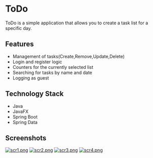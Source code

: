 # ToDo

ToDo is a simple application that allows you to create a task list for a specific day. 


## Features

- Management of tasks(Create,Remove,Update,Delete)
- Login and register logic
- Counters for the currently selected list
- Searching for tasks by name and date
- Logging as guest



## Technology Stack
- Java
- JavaFX
- Spring Boot
- Spring Data

## Screenshots

[![scr1.png](https://i.postimg.cc/X7X4CQCz/scr1.png)](https://postimg.cc/F7tMtbGy)
[![scr2.png](https://i.postimg.cc/HW0KS5Q9/scr2.png)](https://postimg.cc/grJNjxtx)
[![scr3.png](https://i.postimg.cc/85mHbRqF/scr3.png)](https://postimg.cc/k6DKJbM9)
[![scr4.png](https://i.postimg.cc/x8dKyWv7/scr4.png)](https://postimg.cc/7GpGqtQM)
